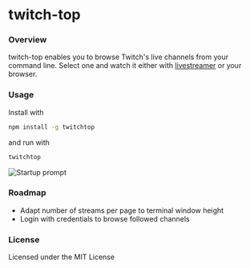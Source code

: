 # twitch-top

### Overview

twitch-top enables you to browse Twitch's live channels from your command line. Select one and watch it either with [livestreamer][] or your browser.

[livestreamer]: http://livestreamer.tanuki.se/

### Usage

Install with
```bash
npm install -g twitchtop
```

and run with
```bash
twitchtop
```

![Startup prompt](http://i.imgur.com/UFbOpKd.png?1)


### Roadmap
* Adapt number of streams per page to terminal window height
* Login with credentials to browse followed channels

### License

Licensed under the MIT License
